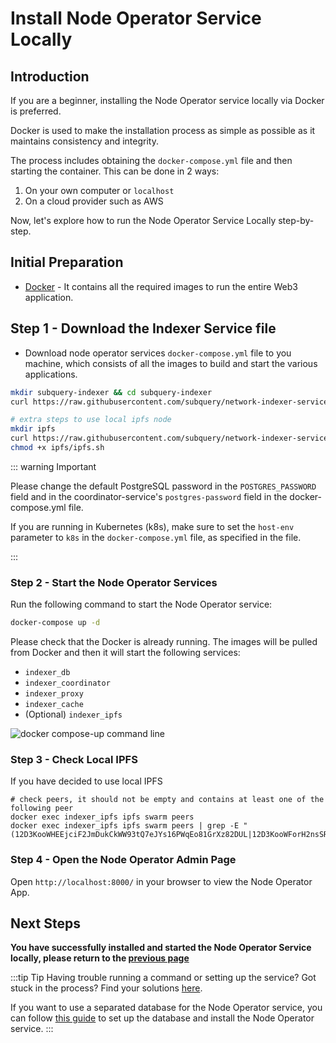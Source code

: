 # Install Node Operator Service Locally

## Introduction

If you are a beginner, installing the Node Operator service locally via Docker is preferred.

Docker is used to make the installation process as simple as possible as it maintains consistency and integrity.

The process includes obtaining the `docker-compose.yml` file and then starting the container. This can be done in 2 ways:

1. On your own computer or `localhost`
2. On a cloud provider such as AWS

Now, let's explore how to run the Node Operator Service Locally step-by-step.

## Initial Preparation

- [Docker](https://docs.docker.com/get-docker/) - It contains all the required images to run the entire Web3 application.

## Step 1 - Download the Indexer Service file

- Download node operator services `docker-compose.yml` file to you machine, which consists of all the images to build and start the various applications.

```bash
mkdir subquery-indexer && cd subquery-indexer
curl https://raw.githubusercontent.com/subquery/network-indexer-services/main/deploy/docker-compose.yml -o docker-compose.yml

# extra steps to use local ipfs node
mkdir ipfs
curl https://raw.githubusercontent.com/subquery/network-indexer-services/main/deploy/ipfs/ipfs.sh -o ipfs/ipfs.sh
chmod +x ipfs/ipfs.sh
```

::: warning Important

Please change the default PostgreSQL password in the `POSTGRES_PASSWORD` field and in the coordinator-service's `postgres-password` field in the docker-compose.yml file.

If you are running in Kubernetes (k8s), make sure to set the `host-env` parameter to `k8s` in the `docker-compose.yml` file, as specified in the file.

:::

### Step 2 - Start the Node Operator Services

Run the following command to start the Node Operator service:

```bash
docker-compose up -d
```

Please check that the Docker is already running. The images will be pulled from Docker and then it will start the following services:

- `indexer_db`
- `indexer_coordinator`
- `indexer_proxy`
- `indexer_cache`
- (Optional) `indexer_ipfs`

![docker compose-up command line](/assets/img/network/indexer_docker_services.png)

### Step 3 - Check Local IPFS

If you have decided to use local IPFS

```
# check peers, it should not be empty and contains at least one of the following peer
docker exec indexer_ipfs ipfs swarm peers
docker exec indexer_ipfs ipfs swarm peers | grep -E "(12D3KooWHEEjciF2JmDukCkWW93tQ7eJYs16PWqEo81GrXz82DUL|12D3KooWForH2nsSRN5cynPhoona6re1nw2EcimQJxHnicd1yqUV|12D3KooWPhsrviSKFTKawpW3bRAdLZ89jhXdYuszAys4YwL3RMn3|12D3KooWCFokEyt9gtuQHTwVAzwBsdjsBqfSxq1D3X1FsAbTwaSN)"
```

### Step 4 - Open the Node Operator Admin Page

Open `http://localhost:8000/` in your browser to view the Node Operator App.

## Next Steps

**You have successfully installed and started the Node Operator Service locally, please return to the [previous page](./becoming-a-node-operator.md#1-deploy-an-environment)**

:::tip Tip
Having trouble running a command or setting up the service? Got stuck in the process? Find your solutions [here](./troubleshooting.md).

If you want to use a separated database for the Node Operator service, you can follow [this guide](./separated-db.md) to set up the database and install the Node Operator service.
:::
